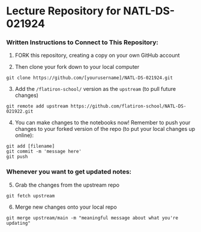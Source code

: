 # Lecture Repository for NATL-DS-021924


### Written Instructions to Connect to This Repository:

1. FORK this repository, creating a copy on your own GitHub account

2. Then clone your fork down to your local computer
```
git clone https://github.com/[yourusername]/NATL-DS-021924.git
```

3. Add the `/flatiron-school/` version as the `upstream` (to pull future changes)
```
git remote add upstream https://github.com/flatiron-school/NATL-DS-021922.git
```

4. You can make changes to the notebooks now! Remember to push your changes to your forked version of the repo (to put your local changes up online):
```
git add [filename]
git commit -m 'message here'
git push
```

### Whenever you want to get updated notes:

5. Grab the changes from the upstream repo
```
git fetch upstream
```

6. Merge new changes onto your local repo
```
git merge upstream/main -m "meaningful message about what you're updating"
